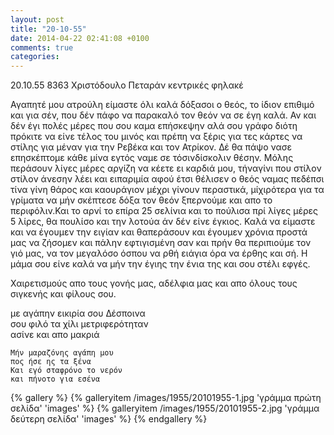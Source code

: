 ```yaml
---
layout: post
title: "20-10-55"
date: 2014-04-22 02:41:08 +0100
comments: true
categories: 
---
```

20.10.55 8363  Χριστόδουλο Πεταράν κεντρικές φηλακέ

Αγαπητέ μου ατρούλη είμαστε όλι καλά δόξασοι ο θεός, το ίδιον επιθιμό και για σέν, που δέν πάφο να παρακαλό τον θεόν να σε έγη καλά. Αν και δέν έγι πολές μέρες που σου καμα επήσκεψην αλά σου γράφο διότη πρόκιτε να είνε τέλος του μινός και πρέπη να ξέρις για τες κάρτες να στίλης για μέναν για την Ρεβέκα και τον Ατρίκον. Δέ θα πάψο νασε επησκέπτομε κάθε μίνα εγτός ναμε σε τόσινδίσκολιν θέσην. Μόλης περάσουν λίγες μέρες αργίζη να κέετε ει καρδιά μου, τήναγίνι που στίλον στίλον άνεσην λέει και ειπαριμία αφού έτσι θέλισεν ο θεός ναμας πεδέπσι τίνα γίνη θάρος και καουράγιον μέχρι γίνουν περαστικά, μίχιρότερα για τα γρίματα να μήν σκέπτεσε δόξα τον θεόν ξπερνούμε και απο το περιφόλιν.Και το αρνί το επίρα 25 σελίνια και το πούλισα πρί λίγες μέρες 5 λίρες, θα πουλίσο και την λοτούα άν δέν είνε έγκιος. Καλά να είμαστε και να έγουμεν την ειγίαν και θαπεράσουν και έγουμεν χρόνια προστά μας να ζήσομεν και πάλην εφτιγισμένη σαν και πρήν θα περιπιούμε τον γιό μας, να τον μεγαλόσο όσπου να ρθή ειάγια όρα να έρθης και σή. Η μάμα σου είνε καλά να μήν την έγιης την ένια της και σου στέλι εφγές.

Χαιρετισμούς απο τους γονής μας, αδέλφια μας και απο όλους τους σιγκενής και φίλους σου.

με αγάπην εικιρία σου Δέσποινα<br/>
σου φιλό τα χίλι μετριφερότηταν<br/>
 ασίνε και απο μακριά

    Μήν μαραζόνης αγάπη μου
    πος ήσε ης τα ξένα
    Και εγό σταφρόνο το νερόν
    και πήνοτο για εσένα

{% gallery %}
  {% galleryitem /images/1955/20101955-1.jpg 'γράμμα πρώτη σελίδα' 'images' %}
  {% galleryitem /images/1955/20101955-2.jpg 'γράμμα δεύτερη σελίδα' 'images' %}
{% endgallery %}
